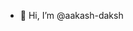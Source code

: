 - 👋 Hi, I’m @aakash-daksh


<!---
aakash-daksh/aakash-daksh is a ✨ special ✨ repository because its `README.md` (this file) appears on your GitHub profile.
You can click the Preview link to take a look at your changes.
--->
